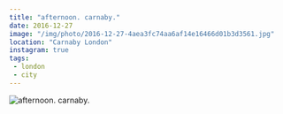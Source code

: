 ```yaml
---
title: "afternoon. carnaby."
date: 2016-12-27
image: "/img/photo/2016-12-27-4aea3fc74aa6af14e16466d01b3d3561.jpg"
location: "Carnaby London"
instagram: true
tags:
 - london
 - city
---
```


![afternoon. carnaby.](/img/photo/2016-12-27-4aea3fc74aa6af14e16466d01b3d3561.jpg)
